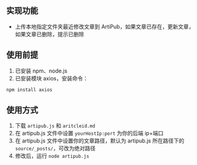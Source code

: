 ## 实现功能

- 上传本地指定文件夹最近修改文章到 ArtiPub，如果文章已存在，更新文章，如果文章已删除，提示已删除

## 使用前提

1. 已安装 npm、node.js
2. 已安装模块 axios，安装命令：

```js
npm install axios
```

## 使用方式

1. 下载 `artipub.js` 和 `aritcleid.md`
2. 在 artipub.js 文件中设置 `yourHostIp:port` 为你的后端 ip+端口
3. 在 artipub.js 文件中设置你的文章路径，默认为 artipub.js 所在路径下的 `source/_posts/`，可改为绝对路径
4. 修改后，运行 `node artipub.js`

